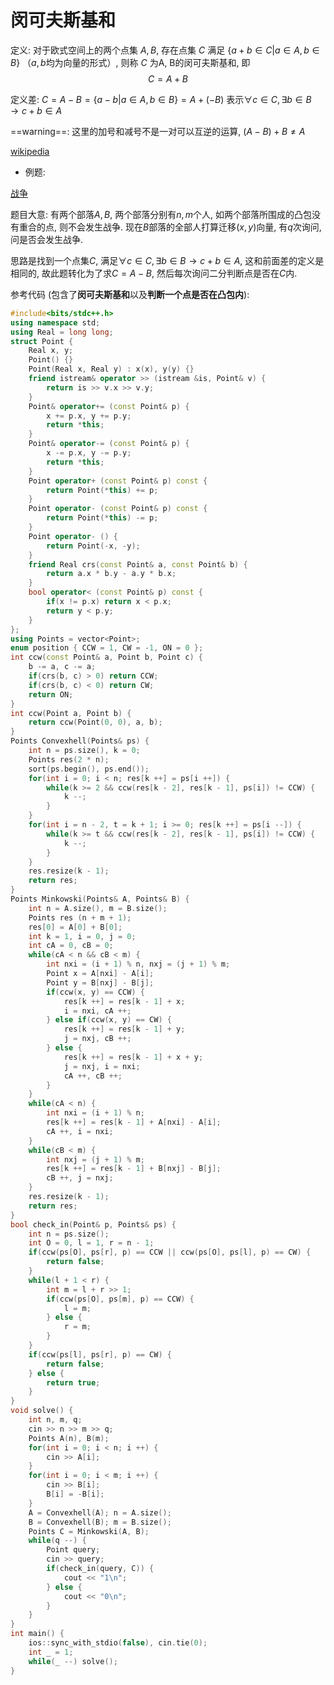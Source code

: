 # 闵可夫斯基和

定义: 对于欧式空间上的两个点集 $A, B$, 存在点集 $C$ 满足 $\{a + b \in C|a \in A,b\in B \}$ （$a, b$均为向量的形式）, 则称 $C$ 为A, B的闵可夫斯基和, 即
$$
    C = A + B
$$

定义差:
$C = A - B = \{a - b | a \in A, b \in B\} = A + (-B)$
表示$\forall c \in C, \exists b \in B \rightarrow c + b \in A$

==warning==: 这里的加号和减号不是一对可以互逆的运算, $(A - B) + B \neq A$

[wikipedia](https://en.wikipedia.org/wiki/Minkowski_addition)

- 例题:

[战争](https://www.luogu.com.cn/problem/P4557)

题目大意: 有两个部落$A,B$, 两个部落分别有$n, m$个人, 如两个部落所围成的凸包没有重合的点, 则不会发生战争. 现在$B$部落的全部人打算迁移$(x, y)$向量, 有$q$次询问, 问是否会发生战争.

思路是找到一个点集$C$, 满足$\forall c \in C, \exists b \in B \rightarrow c + b\in A$, 这和前面差的定义是相同的, 故此题转化为了求$C = A - B$, 然后每次询问二分判断点是否在$C$内.

参考代码 (包含了**闵可夫斯基和**以及**判断一个点是否在凸包内**):
```cpp
#include<bits/stdc++.h>
using namespace std;
using Real = long long;
struct Point {
    Real x, y;
    Point() {}
    Point(Real x, Real y) : x(x), y(y) {}
    friend istream& operator >> (istream &is, Point& v) {
        return is >> v.x >> v.y;
    }
    Point& operator+= (const Point& p) {
        x += p.x, y += p.y;
        return *this;
    }
    Point& operator-= (const Point& p) {
        x -= p.x, y -= p.y;
        return *this;
    }
    Point operator+ (const Point& p) const {
        return Point(*this) += p;
    }
    Point operator- (const Point& p) const {
        return Point(*this) -= p;
    }
    Point operator- () {
        return Point(-x, -y);
    }
    friend Real crs(const Point& a, const Point& b) {
        return a.x * b.y - a.y * b.x;
    }
    bool operator< (const Point& p) const {
        if(x != p.x) return x < p.x;
        return y < p.y;
    }
};
using Points = vector<Point>;
enum position { CCW = 1, CW = -1, ON = 0 };
int ccw(const Point& a, Point b, Point c) {
    b -= a, c -= a;
    if(crs(b, c) > 0) return CCW;
    if(crs(b, c) < 0) return CW;
    return ON;
}
int ccw(Point a, Point b) {
    return ccw(Point(0, 0), a, b);
}
Points Convexhell(Points& ps) {
    int n = ps.size(), k = 0;
    Points res(2 * n);
    sort(ps.begin(), ps.end());
    for(int i = 0; i < n; res[k ++] = ps[i ++]) {
        while(k >= 2 && ccw(res[k - 2], res[k - 1], ps[i]) != CCW) {
            k --;
        }
    }
    for(int i = n - 2, t = k + 1; i >= 0; res[k ++] = ps[i --]) {
        while(k >= t && ccw(res[k - 2], res[k - 1], ps[i]) != CCW) {
            k --;
        }
    }
    res.resize(k - 1);
    return res;
}
Points Minkowski(Points& A, Points& B) {
    int n = A.size(), m = B.size();
    Points res (n + m + 1);
    res[0] = A[0] + B[0];
    int k = 1, i = 0, j = 0;
    int cA = 0, cB = 0;
    while(cA < n && cB < m) {
        int nxi = (i + 1) % n, nxj = (j + 1) % m;
        Point x = A[nxi] - A[i];
        Point y = B[nxj] - B[j];
        if(ccw(x, y) == CCW) {
            res[k ++] = res[k - 1] + x;
            i = nxi, cA ++;
        } else if(ccw(x, y) == CW) {
            res[k ++] = res[k - 1] + y;
            j = nxj, cB ++;
        } else {
            res[k ++] = res[k - 1] + x + y;
            j = nxj, i = nxi;
            cA ++, cB ++;
        }
    }
    while(cA < n) {
        int nxi = (i + 1) % n;
        res[k ++] = res[k - 1] + A[nxi] - A[i];
        cA ++, i = nxi;
    }
    while(cB < m) {
        int nxj = (j + 1) % m;
        res[k ++] = res[k - 1] + B[nxj] - B[j];
        cB ++, j = nxj;
    }
    res.resize(k - 1);
    return res;
}
bool check_in(Point& p, Points& ps) {
    int n = ps.size();
    int O = 0, l = 1, r = n - 1;
    if(ccw(ps[O], ps[r], p) == CCW || ccw(ps[O], ps[l], p) == CW) {
        return false;
    }
    while(l + 1 < r) {
        int m = l + r >> 1;
        if(ccw(ps[O], ps[m], p) == CCW) {
            l = m;
        } else {
            r = m;
        }
    }
    if(ccw(ps[l], ps[r], p) == CW) {
        return false;
    } else {
        return true;
    }
}
void solve() {
    int n, m, q;
    cin >> n >> m >> q;
    Points A(n), B(m);
    for(int i = 0; i < n; i ++) {
        cin >> A[i];
    }
    for(int i = 0; i < m; i ++) {
        cin >> B[i];
        B[i] = -B[i];
    }
    A = Convexhell(A); n = A.size();
    B = Convexhell(B); m = B.size();
    Points C = Minkowski(A, B);
    while(q --) {
        Point query;
        cin >> query;
        if(check_in(query, C)) {
            cout << "1\n";
        } else {
            cout << "0\n";
        }
    }
}
int main() {
    ios::sync_with_stdio(false), cin.tie(0);
    int _ = 1;
    while(_ --) solve();
}
```